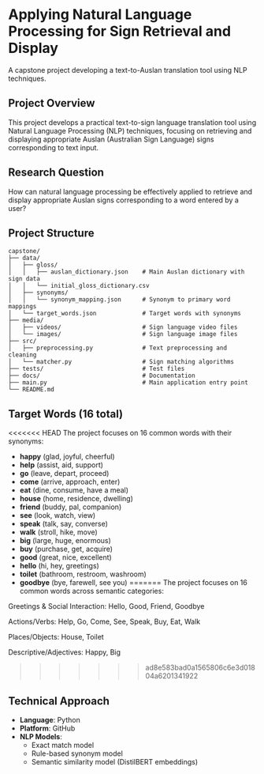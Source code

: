 # Applying Natural Language Processing for Sign Retrieval and Display

A capstone project developing a text-to-Auslan translation tool using NLP techniques.

## Project Overview

This project develops a practical text-to-sign language translation tool using Natural Language Processing (NLP) techniques, focusing on retrieving and displaying appropriate Auslan (Australian Sign Language) signs corresponding to text input.

## Research Question

How can natural language processing be effectively applied to retrieve and display appropriate Auslan signs corresponding to a word entered by a user?

## Project Structure

```
capstone/
├── data/
│   ├── gloss/
│   │   ├── auslan_dictionary.json    # Main Auslan dictionary with sign data
│   │   └── initial_gloss_dictionary.csv
│   ├── synonyms/
│   │   └── synonym_mapping.json      # Synonym to primary word mappings
│   └── target_words.json             # Target words with synonyms
├── media/
│   ├── videos/                       # Sign language video files
│   └── images/                       # Sign language image files
├── src/
│   ├── preprocessing.py              # Text preprocessing and cleaning
│   └── matcher.py                    # Sign matching algorithms
├── tests/                            # Test files
├── docs/                             # Documentation
├── main.py                           # Main application entry point
└── README.md
```

## Target Words (16 total)

<<<<<<< HEAD
The project focuses on 16 common words with their synonyms:
- **happy** (glad, joyful, cheerful)
- **help** (assist, aid, support)
- **go** (leave, depart, proceed)
- **come** (arrive, approach, enter)
- **eat** (dine, consume, have a meal)
- **house** (home, residence, dwelling)
- **friend** (buddy, pal, companion)
- **see** (look, watch, view)
- **speak** (talk, say, converse)
- **walk** (stroll, hike, move)
- **big** (large, huge, enormous)
- **buy** (purchase, get, acquire)
- **good** (great, nice, excellent)
- **hello** (hi, hey, greetings)
- **toilet** (bathroom, restroom, washroom)
- **goodbye** (bye, farewell, see you)
=======
The project focuses on 16 common words across semantic categories:

Greetings & Social Interaction: Hello, Good, Friend, Goodbye

Actions/Verbs: Help, Go, Come, See, Speak, Buy, Eat, Walk

Places/Objects: House, Toilet

Descriptive/Adjectives: Happy, Big
>>>>>>> ad8e583bad0a1565806c6e3d01804a6201341922

## Technical Approach

- **Language**: Python
- **Platform**: GitHub
- **NLP Models**:
  - Exact match model
  - Rule-based synonym model
  - Semantic similarity model (DistilBERT embeddings)
